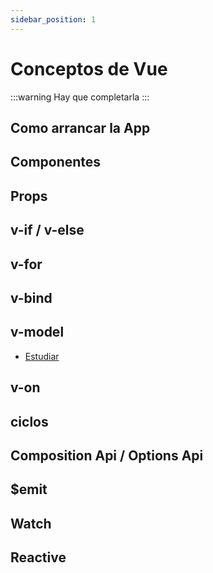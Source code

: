 ```yaml
---
sidebar_position: 1
---
```

# Conceptos de Vue

:::warning 
 Hay que completarla
:::

## Como arrancar la App

## Componentes 

## Props

## v-if / v-else 

## v-for 


## v-bind 

## v-model
- [Estudiar](https://www.cursosdesarrolloweb.es/blog/v-model-en-vue-3/)
## v-on


## ciclos



## Composition Api / Options Api


## $emit


## Watch


## Reactive